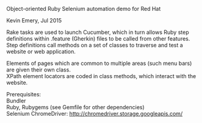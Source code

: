 Object-oriented Ruby Selenium automation demo for Red Hat

Kevin Emery, Jul 2015

Rake tasks are used to launch Cucumber, which in turn allows Ruby step definitions within .feature (Gherkin) files to be called from other features.  Step definitions call methods on a set of classes to traverse and test a website or web application.

Elements of pages which are common to multiple areas (such menu bars) are given their own class.<br />
XPath element locators are coded in class methods, which interact with the website.<br />

Prerequisites:<br />
Bundler<br />
Ruby, Rubygems (see Gemfile for other dependencies)<br />
Selenium ChromeDriver: http://chromedriver.storage.googleapis.com/<br />
